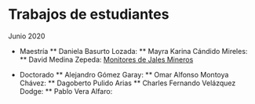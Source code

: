 
# Trabajos de estudiantes 

Junio 2020

* Maestría
** Daniela Basurto Lozada:
** Mayra Karina Cándido Mireles:
** David Medina Zepeda: [Monitores de Jales Mineros](https://www.youtube.com/watch?time_continue=4&v=aqW1Vn76RpU&feature=emb_logo)

* Doctorado
** Alejandro Gómez Garay:
** Omar Alfonso Montoya Chávez:
** Dagoberto Pulido Arias
** Charles Fernando Velázquez Dodge:
** Pablo Vera Alfaro:

